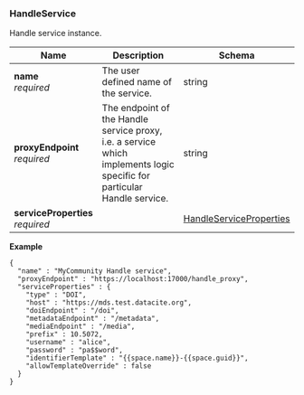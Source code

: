 
<a name="handleservice"></a>
### HandleService
Handle service instance.


|Name|Description|Schema|
|---|---|---|
|**name**  <br>*required*|The user defined name of the service.|string|
|**proxyEndpoint**  <br>*required*|The endpoint of the Handle service proxy, i.e. a service which implements logic specific for particular Handle service.|string|
|**serviceProperties**  <br>*required*||[HandleServiceProperties](HandleServiceProperties.md#handleserviceproperties)|

**Example**
```
{
  "name" : "MyCommunity Handle service",
  "proxyEndpoint" : "https://localhost:17000/handle_proxy",
  "serviceProperties" : {
    "type" : "DOI",
    "host" : "https://mds.test.datacite.org",
    "doiEndpoint" : "/doi",
    "metadataEndpoint" : "/metadata",
    "mediaEndpoint" : "/media",
    "prefix" : 10.5072,
    "username" : "alice",
    "password" : "pa$$word",
    "identifierTemplate" : "{{space.name}}-{{space.guid}}",
    "allowTemplateOverride" : false
  }
}
```



